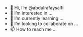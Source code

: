 - 👋 Hi, I’m @abdulrafaysalfi
- 👀 I’m interested in ...
- 🌱 I’m currently learning ...
- 💞️ I’m looking to collaborate on ...
- 📫 How to reach me ...

<!---
abdulrafaysalfi/abdulrafaysalfi is a ✨ special ✨ repository because its `README.md` (this file) appears on your GitHub profile.
You can click the Preview link to take a look at your changes.
--->
